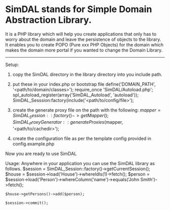 # SimDAL stands for Simple Domain Abstraction Library.

It is a PHP library which will help you create applications that only
has to worry about the domain and leave the persistence of objects to
the library. It enables you to create POPO (Pure xxx PHP Objects) for
the domain which makes the domain more portal if you wanted to change
the Domain Library.
***
Setup:
1. copy the SimDAL directory in the library directory into you include
path.

2. put these in your index.php or bootstrap file
		define('DOMAIN_PATH', '<path/to/domain/classes>');
		require_once 'SimDAL/Autoload.php';
		spl_autoload_register(array('SimDAL_Autoload', 'autoload'));
		SimDAL_Sesssion:factory(include('<path/to/config/file>');

3. create the generate proxy file on the path with the following:
		$mapper = SimDAL_Session::factory()->getMapper();
		SimDAL_ProxyGenerator::generateProxies($mapper, '<path/to/cachedir>');
4. create the configuration file as per the template config provided in
config.example.php

Now you are ready to use SimDAL

Usage:
Anywhere in your application you can use the SimDAL library as follows.
    $session = SimDAL_Session::factory()->getCurrentSession();
    $house = $session->load('House')->whereIdIs(1)->fetch();
    $person = $session->load('Person')->whereColumn('name')->equals('John Smith')->fetch();
    
    $house->getPersons()->add($person);
    
    $session->commit();